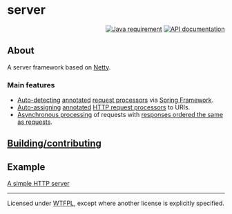 # server
<p align="right">
<a href="https://docs.oracle.com/en/java/javase/14/"><img src="https://img.shields.io/badge/Java-14-blue.svg" alt="Java requirement"></a>
<a href="https://www.kovalenko.link/server/apidocs/"><img src="https://img.shields.io/badge/API_documentation-current-blue.svg" alt="API documentation"></a>
</p>

## About
A server framework based on [Netty](https://netty.io/).

### Main features
* [Auto-detecting](https://www.kovalenko.link/server/apidocs/stincmale.server/stincmale/server/reqres/spring/SpringRequestDispatcher.html)
  [annotated](https://www.kovalenko.link/server/apidocs/stincmale.server/stincmale/server/reqres/Processor.html)
  [request processors](https://www.kovalenko.link/server/apidocs/stincmale.server/stincmale/server/reqres/RequestProcessor.html)
  via [Spring Framework](https://spring.io/projects/spring-framework).
* [Auto-assigning](https://www.kovalenko.link/server/apidocs/stincmale.server/stincmale/server/netty4/tcp/http/SimpleHttpRequestDispatcherByUrl.html)
  [annotated](https://www.kovalenko.link/server/apidocs/stincmale.server/stincmale/server/reqres/Processor.html)
  [HTTP request processors](https://www.kovalenko.link/server/apidocs/stincmale.server/stincmale/server/netty4/tcp/http/HttpRequestProcessor.html) to URIs.
* [Asynchronous processing](https://www.kovalenko.link/server/apidocs/stincmale.server/stincmale/server/reqres/RequestProcessor.html#process(RQ))
  of requests
  with [responses ordered the same as requests](https://www.kovalenko.link/server/apidocs/stincmale.server/stincmale/server/netty4/tcp/MonoHandler.html).

## [Building/contributing](https://github.com/stIncMale/server/blob/master/contributing.md)

## Example
[A simple HTTP server](https://github.com/stIncMale/server/tree/master/src/test/java/stincmale/server/example)

---

Licensed under [WTFPL](http://www.wtfpl.net/), except where another license is explicitly specified.
